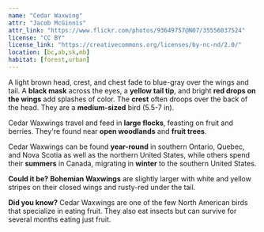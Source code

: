 ```yaml
---
name: "Cedar Waxwing"
attr: "Jacob McGinnis"
attr_link: "https://www.flickr.com/photos/93649757@N07/35556037524"
license: "CC BY"
license_link: "https://creativecommons.org/licenses/by-nc-nd/2.0/"
location: [bc,ab,sk,mb]
habitat: [forest,urban]
---
```

A light brown head, crest, and chest fade to blue-gray over the wings and tail. A **black mask** across the eyes, a **yellow tail tip**, and bright **red drops on the wings** add splashes of color. The **crest** often droops over the back of the head. They are a **medium-sized** bird (5.5-7 in).

Cedar Waxwings travel and feed in **large flocks**, feasting on fruit and berries. They're found near **open woodlands** and **fruit trees**.

Cedar Waxwings can be found **year-round** in southern Ontario, Quebec, and Nova Scotia as well as the northern United States, while others spend their **summers** in Canada, migrating in **winter** to the southern United States.

**Could it be?** **Bohemian Waxwings** are slightly larger with white and yellow stripes on their closed wings and rusty-red under the tail.

**Did you know?** Cedar Waxwings are one of the few North American birds that specialize in eating fruit. They also eat insects but can survive for several months eating just fruit.
